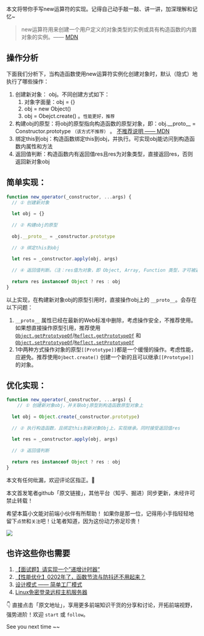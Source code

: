 本文将带你手写new运算符的实现。记得自己动手敲一敲、讲一讲，加深理解和记忆~

> new运算符用来创建一个用户定义的对象类型的实例或具有构造函数的内置对象的实例。—— [MDN](https://developer.mozilla.org/zh-CN/docs/Web/JavaScript/Reference/Operators/new)

## 操作分析

下面我们分析下，当构造函数使用new运算符实例化创建对象时，默认（隐式）地执行了哪些操作：

1. 创建新对象： obj。不同创建方式如下：
   1. 对象字面量：obj = {} 
   2. obj = new Object()
   3. obj = Obejct.create() 。`性能更好，推荐`
2. 构建obj的原型：将obj的原型指向构造函数的原型对象，即：obj.\_\_proto\_\_ = Constructor.prototype `（该方式不推荐）` 。 [不推荐说明 —— MDN](https://developer.mozilla.org/zh-CN/docs/Web/JavaScript/Reference/Global_Objects/Object/proto)
3. 绑定this到obj：构造函数绑定this到obj，并执行。可实现obj能访问到构造函数内属性和方法
4. 返回值判断：构造函数内有返回值res且res为对象类型，直接返回res，否则返回新对象obj

## **简单实现：**

```js
function new_operator(_constructor, ...args) {
  // ① 创建新对象
  
  let obj = {}
  
  // ② 构建obj的原型
  
  obj.__proto__ = _constructor.prototype
  
  // ③ 绑定this到obj
  
  let res = _constructor.apply(obj, args)
  
  // ④ 返回值判断。（注：res值为对象，即 Object, Array, Function 类型，才可被返回）
  
  return res instanceof Object ? res : obj
}
```

以上实现，在构建新对象obj的原型引用时，直接操作obj上的 `__proto__`。会存在以下问题：

1. `__proto__` 属性已经在最新的Web标准中删除，考虑操作安全，不推荐使用。如果想直接操作原型引用，推荐使用 [`Object.getPrototypeOf`](https://developer.mozilla.org/zh-CN/docs/Web/JavaScript/Reference/Global_Objects/Object/getPrototypeOf)/[`Reflect.getPrototypeOf`](https://developer.mozilla.org/zh-CN/docs/Web/JavaScript/Reference/Global_Objects/Reflect/getPrototypeOf)  和[`Object.setPrototypeOf`](https://developer.mozilla.org/zh-CN/docs/Web/JavaScript/Reference/Global_Objects/Object/setPrototypeOf)/[`Reflect.setPrototypeOf`](https://developer.mozilla.org/zh-CN/docs/Web/JavaScript/Reference/Global_Objects/Reflect/setPrototypeOf)
2. 1中两种方式操作对象的原型`[[Prototype]]`都是一个缓慢的操作。考虑性能，应避免。推荐使用`Ojbect.create()` 创建一个新的且可以继承`[[Prototype]]`的对象。

## **优化实现：**

```js
function new_operator(_constructor, ...args) {
	// ① 创建新对象obj，并关联obj原型到构造函数原型对象上
	
  let obj = Object.create(_constructor.prototype)
  
  // ② 执行构造函数，且绑定this到新对象Obj上，实现继承。同时接受返回值res
  
  let res = _constructor.apply(obj, args)
  
  // ③ 返回值判断
  
  return res instanceof Object ? res : obj
}
```
本文有任何纰漏，欢迎评论区指正。🤝

本文首发笔者github「原文链接」，其他平台（知乎、掘进）同步更新，未经许可禁止转载！

希望本篇小文能对前端小伙伴有所帮助！ 如果你是那一位，记得用小手指轻轻地留下`点赞`和`关注`吧！让笔者知道，因为这份动力弥足珍贵！

![](https://tva1.sinaimg.cn/large/0081Kckwly1gkl8zxkodij30go0go436.jpg)



## 也许这些你也需要

1. [【面试题】请实现一个”递增计时器“](https://mp.weixin.qq.com/s/N_at9DMwmqudca4syuU87A)
2. [【性能优化】0202年了，函数节流与防抖还不用起来？](https://mp.weixin.qq.com/s/gNz2F-vYUqKccd3_tS6-yA)
3. [设计模式 —— 简单工厂模式](https://mp.weixin.qq.com/s/kyyzKw8hUVMllmmoUI79nQ)
4. [Linux免密登录远程主机服务器](https://mp.weixin.qq.com/s/qCFzKaGnXKVsFv7lUkoKYg)



👇 直接点击「原文地址」，享用更多前端知识干货的分享和讨论，开拓前端视野，强势进阶！欢迎 `start` 或 `follow`。



See you next time ~~